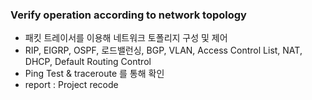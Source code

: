 ### Verify operation according to network topology

* 패킷 트레이서를 이용해 네트워크 토폴리지 구성 및 제어
* RIP, EIGRP, OSPF, 로드밸런싱, BGP, VLAN, Access Control List, NAT, DHCP, Default Routing Control
* Ping Test & traceroute 를 통해 확인
* report : Project recode
